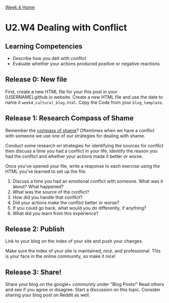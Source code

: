 [Week 4 Home](./)

# U2.W4 Dealing with Conflict

## Learning Competencies
- Describe how you delt with conflict
- Evaluate whether your actions produced positive or negative reactions

## Release 0: New file

First, create a new HTML file for your this post in your [USERNAME].github.io website. Create a new HTML file and use the date to name it `week4_cultural_blog.html`. Copy the Code from your `blog_template`. 

## Release 1: Research Compass of Shame
Remember the [compass of shame](http://southdown.on.ca/publications/articles/Compass-of-Shame.pdf)? Oftentimes when we have a conflict with someone we use one of our strategies for dealing with shame. 

Conduct some research on strategies for identifying the sources for conflict then discuss a time you had a conflict in your life. Identify the reason you had the conflict and whether your actions made it better or worse. 

Once you've opened your file, write a response to each exercise using the HTML you've learned to set up the file: 

1. Discuss a time you had an emotional conflict with someone. What was it about? What happened? 
2. What was the source of the conflict?
3. How did you handle that conflict? 
4. Did your actions make the conflict better or worse?
5. If you could go back, what would you do differently, if anything?
6. What did you learn from this experience?

## Release 2: Publish
Link to your blog on the index of your site and push your changes. 

Make sure the index of your site is maintained, nice, and professional. This is your face in the online community, so make it nice!

## Release 3: Share!

Share your blog on the google+ community under "Blog Posts!" Read others and see if you agree or disagree. Start a discussion on this topic.  Consider sharing your blog post on Reddit as well.
